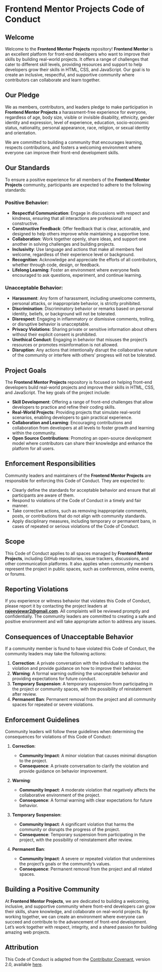 # Frontend Mentor Projects Code of Conduct

## Welcome

Welcome to the **Frontend Mentor Projects** repository! **Frontend Mentor** is an excellent platform for front-end developers who want to improve their skills by building real-world projects. It offers a range of challenges that cater to different skill levels, providing resources and support to help developers grow their skills in HTML, CSS, and JavaScript. Our goal is to create an inclusive, respectful, and supportive community where contributors can collaborate and learn together.

## Our Pledge

We as members, contributors, and leaders pledge to make participation in **Frontend Mentor Projects** a harassment-free experience for everyone, regardless of age, body size, visible or invisible disability, ethnicity, gender identity and expression, level of experience, education, socio-economic status, nationality, personal appearance, race, religion, or sexual identity and orientation.

We are committed to building a community that encourages learning, respects contributions, and fosters a welcoming environment where everyone can improve their front-end development skills.

## Our Standards

To ensure a positive experience for all members of the **Frontend Mentor Projects** community, participants are expected to adhere to the following standards:

### Positive Behavior:
- **Respectful Communication**: Engage in discussions with respect and kindness, ensuring that all interactions are professional and constructive.
- **Constructive Feedback**: Offer feedback that is clear, actionable, and designed to help others improve while maintaining a supportive tone.
- **Collaboration**: Work together openly, share ideas, and support one another in solving challenges and building projects.
- **Inclusivity**: Use language and actions that make all members feel welcome, regardless of their experience level or background.
- **Recognition**: Acknowledge and appreciate the efforts of all contributors, whether through code, design, or feedback.
- **Lifelong Learning**: Foster an environment where everyone feels encouraged to ask questions, experiment, and continue learning.

### Unacceptable Behavior:
- **Harassment**: Any form of harassment, including unwelcome comments, personal attacks, or inappropriate behavior, is strictly prohibited.
- **Discrimination**: Discriminatory behavior or remarks based on personal identity, beliefs, or background will not be tolerated.
- **Disrespect**: Engaging in inflammatory or dismissive comments, trolling, or disruptive behavior is unacceptable.
- **Privacy Violations**: Sharing private or sensitive information about others without their explicit consent is prohibited.
- **Unethical Conduct**: Engaging in behavior that misuses the project’s resources or promotes misinformation is not allowed.
- **Disruption**: Any actions that intentionally disrupt the collaborative nature of the community or interfere with others’ progress will not be tolerated.

## Project Goals

The **Frontend Mentor Projects** repository is focused on helping front-end developers build real-world projects and improve their skills in HTML, CSS, and JavaScript. The key goals of the project include:

- **Skill Development**: Offering a range of front-end challenges that allow developers to practice and refine their coding skills.
- **Real-World Projects**: Providing projects that simulate real-world scenarios, enabling developers to gain practical experience.
- **Collaboration and Learning**: Encouraging contributions and collaboration from developers at all levels to foster growth and learning within the community.
- **Open Source Contributions**: Promoting an open-source development model where contributors can share their knowledge and enhance the platform for all users.

## Enforcement Responsibilities

Community leaders and maintainers of the **Frontend Mentor Projects** are responsible for enforcing this Code of Conduct. They are expected to:

- Clearly define the standards for acceptable behavior and ensure that all participants are aware of them.
- Respond to violations of the Code of Conduct in a timely and fair manner.
- Take corrective actions, such as removing inappropriate comments, posts, or contributions that do not align with community standards.
- Apply disciplinary measures, including temporary or permanent bans, in cases of repeated or serious violations of the Code of Conduct.

## Scope

This Code of Conduct applies to all spaces managed by **Frontend Mentor Projects**, including GitHub repositories, issue trackers, discussions, and other communication platforms. It also applies when community members represent the project in public spaces, such as conferences, online events, or forums.

## Reporting Violations

If you experience or witness behavior that violates this Code of Conduct, please report it by contacting the project leaders at **rajeevjewar2@gmail.com**. All complaints will be reviewed promptly and confidentially. The community leaders are committed to creating a safe and positive environment and will take appropriate action to address any issues.

## Consequences of Unacceptable Behavior

If a community member is found to have violated this Code of Conduct, the community leaders may take the following actions:

1. **Correction**: A private conversation with the individual to address the violation and provide guidance on how to improve their behavior.
2. **Warning**: A formal warning outlining the unacceptable behavior and providing expectations for future conduct.
3. **Temporary Suspension**: A temporary suspension from participating in the project or community spaces, with the possibility of reinstatement after review.
4. **Permanent Ban**: Permanent removal from the project and all community spaces for repeated or severe violations.

## Enforcement Guidelines

Community leaders will follow these guidelines when determining the consequences for violations of this Code of Conduct:

1. **Correction**:
   - **Community Impact**: A minor violation that causes minimal disruption to the project.
   - **Consequence**: A private conversation to clarify the violation and provide guidance on behavior improvement.

2. **Warning**:
   - **Community Impact**: A moderate violation that negatively affects the collaborative environment of the project.
   - **Consequence**: A formal warning with clear expectations for future behavior.

3. **Temporary Suspension**:
   - **Community Impact**: A significant violation that harms the community or disrupts the progress of the project.
   - **Consequence**: Temporary suspension from participating in the project, with the possibility of reinstatement after review.

4. **Permanent Ban**:
   - **Community Impact**: A severe or repeated violation that undermines the project’s goals or the community’s values.
   - **Consequence**: Permanent removal from the project and all related spaces.

## Building a Positive Community

At **Frontend Mentor Projects**, we are dedicated to building a welcoming, inclusive, and supportive community where front-end developers can grow their skills, share knowledge, and collaborate on real-world projects. By working together, we can create an environment where everyone can succeed and contribute to the advancement of front-end development. Let’s work together with respect, integrity, and a shared passion for building amazing web projects.

## Attribution

This Code of Conduct is adapted from the [Contributor Covenant](https://www.contributor-covenant.org), version 2.0, available [here](https://www.contributor-covenant.org/version/2/0/code_of_conduct.html).